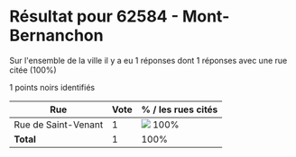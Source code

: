 # Résultat pour 62584 - Mont-Bernanchon

Sur l'ensemble de la ville il y a eu 1 réponses dont 1 réponses avec une rue citée (100%)

1 points noirs identifiés

| Rue | Vote | % / les rues cités|
|-----|------|-------------------|
| Rue de Saint-Venant | 1 | <img src="../../img/bar_100.gif" />&nbsp;100%|
| **Total** | 1 | 100%|
